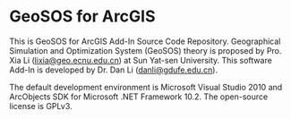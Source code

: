 # GeoSOS for ArcGIS
This is GeoSOS for ArcGIS Add-In Source Code Repository.
Geographical Simulation and Optimization System (GeoSOS) theory is proposed by Pro. Xia Li (lixia@geo.ecnu.edu.cn) at Sun Yat-sen University.
This software Add-In is developed by Dr. Dan Li (danli@gdufe.edu.cn).

The default development environment is Microsoft Visual Studio 2010 and ArcObjects SDK for Microsoft .NET Framework 10.2. The open-source license is GPLv3.
